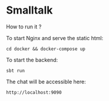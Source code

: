 # Smalltalk

How to run it ?

To start Nginx and serve the static html:

`cd docker && docker-compose up` 


To start the backend:

`sbt run`


The chat will be accessible here:

`http://localhost:9090`
